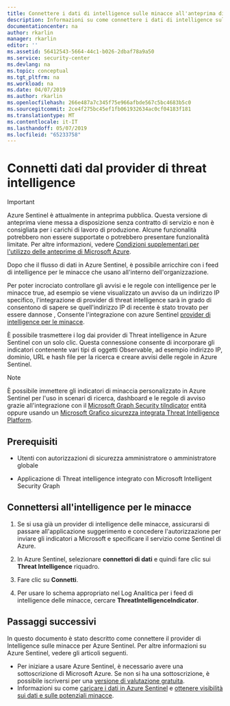 ```yaml
---
title: Connettere i dati di intelligence sulle minacce all'anteprima di Azure Sentinel | Microsoft Docs
description: Informazioni su come connettere i dati di intelligence sulle minacce per Azure Sentinel.
documentationcenter: na
author: rkarlin
manager: rkarlin
editor: ''
ms.assetid: 56412543-5664-44c1-b026-2dbaf78a9a50
ms.service: security-center
ms.devlang: na
ms.topic: conceptual
ms.tgt_pltfrm: na
ms.workload: na
ms.date: 04/07/2019
ms.author: rkarlin
ms.openlocfilehash: 266e487a7c345f75e966afbde567c5bc4683b5c0
ms.sourcegitcommit: 2ce4f275bc45ef1fb061932634ac0cf04183f181
ms.translationtype: MT
ms.contentlocale: it-IT
ms.lasthandoff: 05/07/2019
ms.locfileid: "65233758"
---
```

# <a name="connect-data-from-threat-intelligence-providers"></a>Connetti dati dal provider di threat intelligence 

> [!IMPORTANT]
> Azure Sentinel è attualmente in anteprima pubblica.
> Questa versione di anteprima viene messa a disposizione senza contratto di servizio e non è consigliata per i carichi di lavoro di produzione. Alcune funzionalità potrebbero non essere supportate o potrebbero presentare funzionalità limitate. Per altre informazioni, vedere [Condizioni supplementari per l'utilizzo delle anteprime di Microsoft Azure](https://azure.microsoft.com/support/legal/preview-supplemental-terms/).

Dopo che il flusso di dati in Azure Sentinel, è possibile arricchire con i feed di intelligence per le minacce che usano all'interno dell'organizzazione. 

Per poter incrociato controllare gli avvisi e le regole con intelligence per le minacce true, ad esempio se viene visualizzato un avviso da un indirizzo IP specifico, l'integrazione di provider di threat intelligence sarà in grado di consentono di sapere se quell'indirizzo IP di recente è stato trovato per essere dannose , Consente l'integrazione con azure Sentinel [provider di intelligence per le minacce](https://aka.ms/graphsecuritytips). 

È possibile trasmettere i log dai provider di Threat intelligence in Azure Sentinel con un solo clic. Questa connessione consente di incorporare gli indicatori contenente vari tipi di oggetti Observable, ad esempio indirizzo IP, dominio, URL e hash file per la ricerca e creare avvisi delle regole in Azure Sentinel.  
> [!NOTE]
> È possibile immettere gli indicatori di minaccia personalizzato in Azure Sentinel per l'uso in scenari di ricerca, dashboard e le regole di avviso grazie all'integrazione con il [Microsoft Graph Security tiIndicator](https://aka.ms/graphsecuritytiindicators) entità oppure usando un [Microsoft Grafico sicurezza integrata Threat Intelligence Platform](https://aka.ms/graphsecuritytips).

## <a name="prerequisites"></a>Prerequisiti  

- Utenti con autorizzazioni di sicurezza amministratore o amministratore globale 

- Applicazione di Threat intelligence integrato con Microsoft Intelligent Security Graph 

## <a name="connect-to-threat-intelligence"></a>Connettersi all'intelligence per le minacce 

1. Se si usa già un provider di intelligence delle minacce, assicurarsi di passare all'applicazione suggerimento e concedere l'autorizzazione per inviare gli indicatori a Microsoft e specificare il servizio come Sentinel di Azure.  

2. In Azure Sentinel, selezionare **connettori di dati** e quindi fare clic sui **Threat Intelligence** riquadro.

3. Fare clic su **Connetti**. 

4. Per usare lo schema appropriato nel Log Analitica per i feed di intelligence delle minacce, cercare **ThreatIntelligenceIndicator**. 

 
## <a name="next-steps"></a>Passaggi successivi

In questo documento è stato descritto come connettere il provider di Intelligence sulle minacce per Azure Sentinel. Per altre informazioni su Azure Sentinel, vedere gli articoli seguenti.

- Per iniziare a usare Azure Sentinel, è necessario avere una sottoscrizione di Microsoft Azure. Se non si ha una sottoscrizione, è possibile iscriversi per una [versione di valutazione gratuita](https://azure.microsoft.com/free/).
- Informazioni su come [caricare i dati in Azure Sentinel](quickstart-onboard.md) e [ottenere visibilità sui dati e sulle potenziali minacce](quickstart-get-visibility.md).

